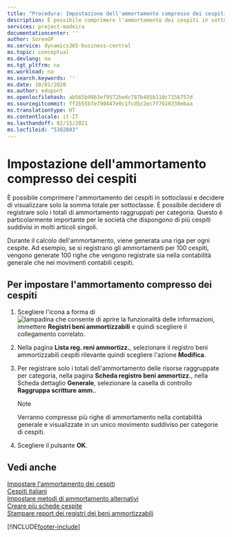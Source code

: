 ```yaml
---
title: "Procedura: Impostazione dell'ammortamento compresso dei cespiti"
description: È possibile comprimere l'ammortamento dei cespiti in sottoclassi e decidere di visualizzare solo la somma totale per sottoclasse.
services: project-madeira
documentationcenter: ''
author: SorenGP
ms.service: dynamics365-business-central
ms.topic: conceptual
ms.devlang: na
ms.tgt_pltfrm: na
ms.workload: na
ms.search.keywords: ''
ms.date: 10/01/2020
ms.author: edupont
ms.openlocfilehash: ab565b99b3ef9572bedc787b485b110c7156757d
ms.sourcegitcommit: ff2b55b7e790447e0c1fcd5c2ec7f7610338ebaa
ms.translationtype: HT
ms.contentlocale: it-IT
ms.lasthandoff: 02/15/2021
ms.locfileid: "5382883"
---
```

# <a name="set-up-compressed-depreciation-of-fixed-assets"></a>Impostazione dell'ammortamento compresso dei cespiti
È possibile comprimere l'ammortamento dei cespiti in sottoclassi e decidere di visualizzare solo la somma totale per sottoclasse. È possibile decidere di registrare solo i totali di ammortamento raggruppati per categoria. Questo è particolarmente importante per le società che dispongono di più cespiti suddivisi in molti articoli singoli.  

Durante il calcolo dell'ammortamento, viene generata una riga per ogni cespite. Ad esempio, se si registrano gli ammortamenti per 100 cespiti, vengono generate 100 righe che vengono registrate sia nella contabilità generale che nei movimenti contabili cespiti.  

## <a name="to-set-up-compressed-depreciation-of-fixed-assets"></a>Per impostare l'ammortamento compresso dei cespiti  

1.  Scegliere l'icona a forma di ![lampadina che consente di aprire la funzionalità delle informazioni](../../media/ui-search/search_small.png "Informazioni sull'operazione che si desidera eseguire"), immettere **Registri beni ammortizzabili** e quindi scegliere il collegamento correlato.  
2.  Nella pagina **Lista reg. reni ammortizz.**, selezionare il registro beni ammortizzabili cespiti rilevante quindi scegliere l'azione **Modifica**.  
3.  Per registrare solo i totali dell'ammortamento delle risorse raggruppate per categoria, nella pagina **Scheda registro beni ammortizz.**, nella Scheda dettaglio **Generale**, selezionare la casella di controllo **Raggruppa scritture amm.**.  

    > [!NOTE]  
    >  Verranno compresse più righe di ammortamento nella contabilità generale e visualizzate in un unico movimento suddiviso per categorie di cespiti.  

4.  Scegliere il pulsante **OK**.  

## <a name="see-also"></a>Vedi anche  
 [Impostare l'ammortamento dei cespiti](../../fa-how-setup-depreciation.md)   
 [Cespiti italiani](italian-fixed-assets.md)   
 [Impostare metodi di ammortamento alternativi](how-to-set-up-alternate-depreciation-methods.md)   
 [Creare più schede cespite](how-to-create-multiple-fixed-asset-cards.md)   
 [Stampare report dei registri dei beni ammortizzabili](how-to-print-depreciation-book-reports.md)


[!INCLUDE[footer-include](../../includes/footer-banner.md)]